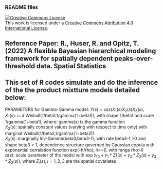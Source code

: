 ### README files

<a rel="license" href="http://creativecommons.org/licenses/by/4.0/"><img alt="Creative Commons License" style="border-width:0" src="https://i.creativecommons.org/l/by/4.0/88x31.png" /></a><br />This work is licensed under a <a rel="license" href="http://creativecommons.org/licenses/by/4.0/">Creative Commons Attribution 4.0 International License</a>.

## Reference Paper: R., Huser, R. and Opitz, T. (2022) A flexible Bayesian hierarchical modeling framework for spatially dependent peaks-over-threshold data. Spatial Statistics 

## This set of R codes simulate and do the inference of the the product mixtture models detailed below: 
PARAMETERS for Gamma-Gamma model: $Y(s)= \alpha(s) X_1(s) X_2(s) X_3(s)$,  
$X_1(s)$: i.i.d Weibull(1/beta1,1/gamma(1+beta1)), with shape 1/beta1 and scale 1/gamma(1+beta1), where: gamma(x) is the gamma function  
$X_2(s)$: spatially constant values (varying with respect to time only) with marginal Weibull(1/beta2,1/gamma(1+beta2))  
$X_3(s):$ marginally Inv-Gamma(beta3,beta3-1), with rate beta3-1 >0 and shape beta3 > 1, dependence structure governed by Gaussian copula with exponential correlation function exp(-h/rho), h>=0, with range rho>0  
$\alpha(s):$ scale parameter of the model with $\exp(\gamma_0 + \gamma_1 * Z1(s) + \gamma_2 * Z_2(s) + \gamma_3 * Z_3(s))$, where $Z_i(s), i=1,2,3$ are the spatial covariates 



